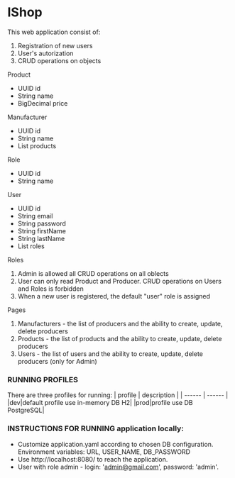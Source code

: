 # IShop

This web application consist of:
1. Registration of new users
2. User's autorization
3. CRUD operations on objects

Product
 - UUID id
 - String name
 - BigDecimal price

Manufacturer
 - UUID id
 - String name
 - List<Product> products

Role
 - UUID id
 - String name

User
 - UUID id
 - String email
 - String password
 - String firstName
 - String lastName
 - List<Role> roles

 Roles
 1. Admin is allowed all CRUD operations on all oblects
 2. User can only read Product and Producer. CRUD operations on Users and Roles is forbidden
 3. When a new user is registered, the default "user" role is assigned

Pages
 1. Manufacturers - the list of producers and the ability to create, update, delete producers
 2. Products - the list of products and the ability to create, update, delete producers
 3. Users - the list of users and the ability to create, update, delete producers (only for Admin)
 
### RUNNING PROFILES
There are three profiles for running:
| profile | description |
| ------ | ------ |
|dev|default profile use in-memory DB H2|
|prod|profile use DB PostgreSQL|
### INSTRUCTIONS FOR RUNNING application locally:
- Customize application.yaml according to chosen DB configuration.
Environment variables: URL, USER_NAME, DB_PASSWORD
- Use http://localhost:8080/ to reach the application.
- User with role admin - login: 'admin@gmail.com', password: 'admin'.

